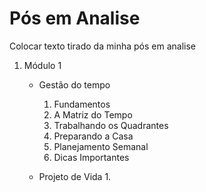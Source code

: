 # Pós em Analise
 Colocar texto tirado da minha pós em analise 

1. Módulo 1
    * Gestão do tempo
        1. Fundamentos 
        2. A Matriz do Tempo
        3. Trabalhando os Quadrantes
        4. Preparando a Casa
        5. Planejamento Semanal
        6. Dicas Importantes

    * Projeto de Vida
        1.         
